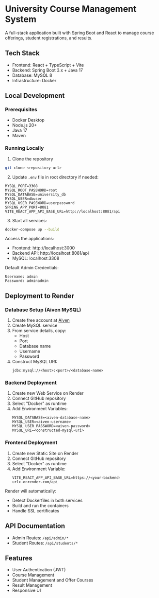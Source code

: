 # University Course Management System

A full-stack application built with Spring Boot and React to manage course offerings, student registrations, and results.

## Tech Stack

- Frontend: React + TypeScript + Vite
- Backend: Spring Boot 3.x + Java 17
- Database: MySQL 8
- Infrastructure: Docker

## Local Development

### Prerequisites

- Docker Desktop
- Node.js 20+
- Java 17
- Maven

### Running Locally

1. Clone the repository

```bash
git clone <repository-url>
```

2. Update `.env` file in root directory if needed:

```env
MYSQL_PORT=3308
MYSQL_ROOT_PASSWORD=root
MYSQL_DATABASE=university_db
MYSQL_USER=dbuser
MYSQL_USER_PASSWORD=userpassword
SPRING_APP_PORT=8081
VITE_REACT_APP_API_BASE_URL=http://localhost:8081/api
```

3. Start all services:

```bash
docker-compose up --build
```

Access the applications:

- Frontend: http://localhost:3000
- Backend API: http://localhost:8081/api
- MySQL: localhost:3308

Default Admin Credentials:
```
Username: admin
Password: adminadmin
```

## Deployment to Render

### Database Setup (Aiven MySQL)

1. Create free account at [Aiven](https://aiven.io)
2. Create MySQL service
3. From service details, copy:
   - Host
   - Port
   - Database name
   - Username
   - Password
4. Construct MySQL URI:
   ```
   jdbc:mysql://<host>:<port>/<database-name>
   ```

### Backend Deployment

1. Create new Web Service on Render
2. Connect GitHub repository
3. Select "Docker" as runtime
4. Add Environment Variables:
   ```
   MYSQL_DATABASE=<aiven-database-name>
   MYSQL_USER=<aiven-username>
   MYSQL_USER_PASSWORD=<aiven-password>
   MYSQL_URI=<constructed-mysql-uri>
   ```

### Frontend Deployment

1. Create new Static Site on Render
2. Connect GitHub repository
3. Select "Docker" as runtime
4. Add Environment Variable:
   ```
   VITE_REACT_APP_API_BASE_URL=https://<your-backend-url>.onrender.com/api
   ```

Render will automatically:

- Detect Dockerfiles in both services
- Build and run the containers
- Handle SSL certificates

## API Documentation

- Admin Routes: `/api/admin/*`
- Student Routes: `/api/students/*`

## Features

- User Authentication (JWT)
- Course Management
- Student Management and Offer Courses
- Result Management
- Responsive UI
